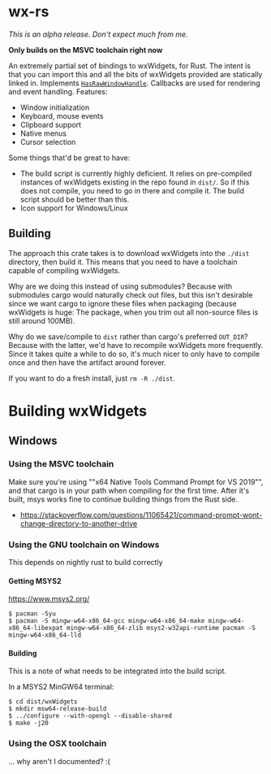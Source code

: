 # wx-rs

*This is an alpha release. Don't expect much from me.*

**Only builds on the MSVC toolchain right now**

An extremely partial set of bindings to wxWidgets, for Rust. The intent is that you can import this and all the bits of wxWidgets provided are statically linked in. Implements [`HasRawWindowHandle`](https://crates.io/crates/raw-window-handle). Callbacks are used for rendering and event handling. Features:
- Window initialization
- Keyboard, mouse events
- Clipboard support
- Native menus
- Cursor selection

Some things that'd be great to have:
- The build script is currently highly deficient. It relies on pre-compiled instances of wxWidgets existing in the repo found in `dist/`. So if this does not compile, you need to go in there and compile it. The build script should be better than this.
- Icon support for Windows/Linux


## Building
The approach this crate takes is to download wxWidgets into the `./dist` directory, then build it. This means that you need to have a toolchain capable of compiling wxWidgets.

Why are we doing this instead of using submodules? Because with submodules cargo would naturally check out files, but this isn't desirable since we want cargo to ignore these files when packaging (because wxWidgets is huge: The package, when you trim out all non-source files is still around 100MB).

Why do we save/compile to `dist` rather than cargo's preferred `OUT_DIR`? Because with the latter, we'd have to recompile wxWidgets more frequently. Since it takes quite a while to do so, it's much nicer to only have to compile once and then have the artifact around forever.

If you want to do a fresh install, just `rm -R ./dist`.

# Building wxWidgets

## Windows

### Using the MSVC toolchain

Make sure you're using ""x64 Native Tools Command Prompt for VS 2019"", and that cargo is in your path when compiling for the first time. After it's built, msys works fine to continue building things from the Rust side.
- https://stackoverflow.com/questions/11065421/command-prompt-wont-change-directory-to-another-drive

### Using the GNU toolchain on Windows
This depends on nightly rust to build correctly

#### Getting MSYS2
https://www.msys2.org/

```
$ pacman -Syu
$ pacman -S mingw-w64-x86_64-gcc mingw-w64-x86_64-make mingw-w64-x86_64-libexpat mingw-w64-x86_64-zlib msys2-w32api-runtime pacman -S mingw-w64-x86_64-lld
```

#### Building
This is a note of what needs to be integrated into the build script.

In a MSYS2 MinGW64 terminal:

```
$ cd dist/wxWidgets
$ mkdir msw64-release-build
$ ../configure --with-opengl --disable-shared
$ make -j20
```

### Using the OSX toolchain
... why aren't I documented? :(
